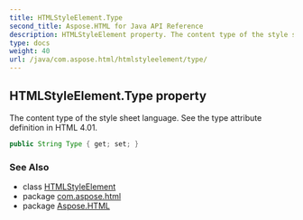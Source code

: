 ```yaml
---
title: HTMLStyleElement.Type
second_title: Aspose.HTML for Java API Reference
description: HTMLStyleElement property. The content type of the style sheet language. See the type attribute definition in HTML 4.01
type: docs
weight: 40
url: /java/com.aspose.html/htmlstyleelement/type/
---
```

## HTMLStyleElement.Type property

The content type of the style sheet language. See the type attribute definition in HTML 4.01.

```java
public String Type { get; set; }
```

### See Also

* class [HTMLStyleElement](../)
* package [com.aspose.html](../../../com.aspose.html/)
* package [Aspose.HTML](../../../)
